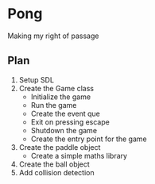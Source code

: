 # Pong

Making my right of passage

## Plan

1. Setup SDL
2. Create the Game class
    - Initialize the game
    - Run the game
    - Create the event que
    - Exit on pressing escape
    - Shutdown the game
    - Create the entry point for the game
3. Create the paddle object
    - Create a simple maths library
4. Create the ball object
5. Add collision detection
